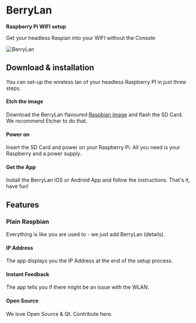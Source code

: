 # BerryLan

**Raspberry Pi WIFI setup**

Get your headless Raspian into your WIFI without the Console

![BerryLan](https://berrylan.app/assets/gif/overview.gif)

## Download & installation 

You can set-up the wireless lan of your headless Raspberry PI in just three steps.

#### Etch the image

Download the BerryLan flavoured [Raspbian image](https://downloads.nymea.io/images/berrylan/raspbian-stretch-berrylan-lite-latest.zip) and flash the SD Card. We recommend Etcher to do that.

#### Power on

Insert the SD Card and power on your Raspberry Pi. All you need is your Raspberry and a power supply.

#### Get the App

Install the BerryLan iOS or Android App and follow the instructions.
That's it, have fun!

## Features 

### Plain Raspbian
Everything is like you are used to - we just add BerryLan (details).

#### IP Address
The app displays you the IP Address at the end of the setup process.

#### Instant Feedback
The app tells you if there might be an issue with the WLAN.

#### Open Source
We love Open Source & Qt. Contribute here.
